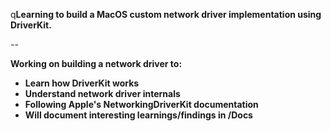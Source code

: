 q**Learning to build a MacOS custom network driver implementation using DriverKit.**  

--

**Working on building a network driver to:**

- **Learn how DriverKit works**
- **Understand network driver internals**
- **Following Apple's NetworkingDriverKit documentation**
- **Will document interesting learnings/findings in /Docs**
